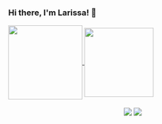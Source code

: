 ### Hi there, I'm Larissa! 👋


<div>
  <a href="https://github.com/LarissaCarlos">
  <img height="150em"   align="center" src="https://github-readme-stats.vercel.app/api?username=LarissaCarlos&show_icons=true&theme=jolly&include_all_commits=true&count_private=true"/>
  <img height="140em"  align="center" src="https://github-readme-stats.vercel.app/api/top-langs/?username=LarissaCarlos&&layout=compact&hide=shell&theme=jolly"/>
</div>
 <br>
<div  align="center"> 
  <a href="https://www.instagram.com/mpkavolt_lara/" target="_blank"><img src="https://img.shields.io/badge/-Instagram-%23E4405F?style=for-the-badge&logo=instagram&logoColor=white" target="_blank"></a>
  <a href="https://www.linkedin.com/in/larissa-carlos-b277401ab/" target="_blank"><img src="https://img.shields.io/badge/-LinkedIn-%230077B5?style=for-the-badge&logo=linkedin&logoColor=white" target="_blank"></a> 
</div>
